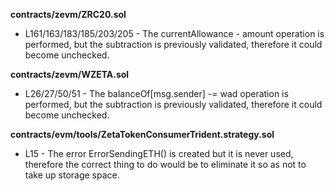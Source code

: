 **contracts/zevm/ZRC20.sol**
- L161/163/183/185/203/205 - The currentAllowance - amount operation is performed, but the subtraction is previously validated, therefore it could become unchecked.

**contracts/zevm/WZETA.sol**
- L26/27/50/51 - The balanceOf[msg.sender] -= wad operation is performed, but the subtraction is previously validated, therefore it could become unchecked.

**contracts/evm/tools/ZetaTokenConsumerTrident.strategy.sol**
- L15 - The error ErrorSendingETH() is created but it is never used, therefore the correct thing to do would be to eliminate it so as not to take up storage space.
